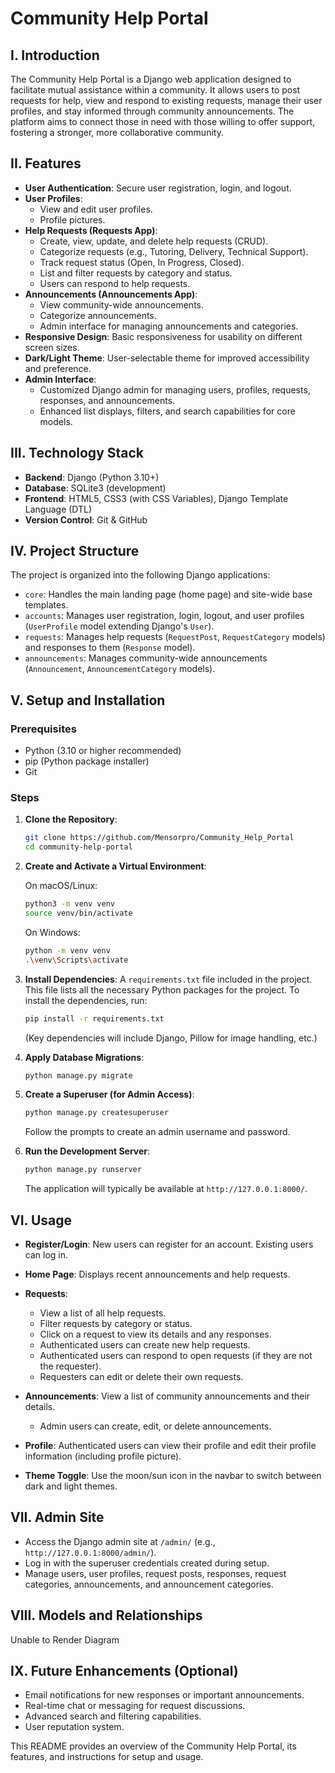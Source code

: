 # Community Help Portal

## I. Introduction
The Community Help Portal is a Django web application designed to facilitate mutual assistance within a community. It allows users to post requests for help, view and respond to existing requests, manage their user profiles, and stay informed through community announcements. The platform aims to connect those in need with those willing to offer support, fostering a stronger, more collaborative community.

## II. Features
-   **User Authentication**: Secure user registration, login, and logout.
-   **User Profiles**:
    -   View and edit user profiles.
    -   Profile pictures.
-   **Help Requests (Requests App)**:
    -   Create, view, update, and delete help requests (CRUD).
    -   Categorize requests (e.g., Tutoring, Delivery, Technical Support).
    -   Track request status (Open, In Progress, Closed).
    -   List and filter requests by category and status.
    -   Users can respond to help requests.
-   **Announcements (Announcements App)**:
    -   View community-wide announcements.
    -   Categorize announcements.
    -   Admin interface for managing announcements and categories.
-   **Responsive Design**: Basic responsiveness for usability on different screen sizes.
-   **Dark/Light Theme**: User-selectable theme for improved accessibility and preference.
-   **Admin Interface**:
    -   Customized Django admin for managing users, profiles, requests, responses, and announcements.
    -   Enhanced list displays, filters, and search capabilities for core models.

## III. Technology Stack
-   **Backend**: Django (Python 3.10+)
-   **Database**: SQLite3 (development)
-   **Frontend**: HTML5, CSS3 (with CSS Variables), Django Template Language (DTL)
-   **Version Control**: Git & GitHub

## IV. Project Structure
The project is organized into the following Django applications:

-   `core`: Handles the main landing page (home page) and site-wide base templates.
-   `accounts`: Manages user registration, login, logout, and user profiles (`UserProfile` model extending Django's `User`).
-   `requests`: Manages help requests (`RequestPost`, `RequestCategory` models) and responses to them (`Response` model).
-   `announcements`: Manages community-wide announcements (`Announcement`, `AnnouncementCategory` models).

## V. Setup and Installation
### Prerequisites
-   Python (3.10 or higher recommended)
-   pip (Python package installer)
-   Git

### Steps
1.  **Clone the Repository**:
    ```bash
    git clone https://github.com/Mensorpro/Community_Help_Portal
    cd community-help-portal
    ```
    

2.  **Create and Activate a Virtual Environment**:

    On macOS/Linux:
    ```bash
    python3 -m venv venv
    source venv/bin/activate
    ```

    On Windows:
    ```bash
    python -m venv venv
    .\venv\Scripts\activate
    ```

3.  **Install Dependencies**:
    A `requirements.txt` file  included in the project. This file lists all the necessary Python packages for the project.
    To install the dependencies, run:
    ```bash
    pip install -r requirements.txt
    ```
    (Key dependencies will include Django, Pillow for image handling, etc.)

4.  **Apply Database Migrations**:
    ```bash
    python manage.py migrate
    ```

5.  **Create a Superuser (for Admin Access)**:
    ```bash
    python manage.py createsuperuser
    ```
    Follow the prompts to create an admin username and password.

6.  **Run the Development Server**:
    ```bash
    python manage.py runserver
    ```
    The application will typically be available at `http://127.0.0.1:8000/`.

## VI. Usage
-   **Register/Login**: New users can register for an account. Existing users can log in.
-   **Home Page**: Displays recent announcements and help requests.
-   **Requests**:
    -   View a list of all help requests.
    -   Filter requests by category or status.
    -   Click on a request to view its details and any responses.
    -   Authenticated users can create new help requests.
    -   Authenticated users can respond to open requests (if they are not the requester).
    -   Requesters can edit or delete their own requests.
-   **Announcements**: View a list of community announcements and their details.
    -  Admin users can create, edit, or delete announcements.
    

-   **Profile**: Authenticated users can view their profile and edit their profile information (including profile picture).
-   **Theme Toggle**: Use the moon/sun icon in the navbar to switch between dark and light themes.

## VII. Admin Site
-   Access the Django admin site at `/admin/` (e.g., `http://127.0.0.1:8000/admin/`).
-   Log in with the superuser credentials created during setup.
-   Manage users, user profiles, request posts, responses, request categories, announcements, and announcement categories.

## VIII. Models and Relationships
Unable to Render Diagram

## IX. Future Enhancements (Optional)
-   Email notifications for new responses or important announcements.
-   Real-time chat or messaging for request discussions.
-   Advanced search and filtering capabilities.
-   User reputation system.

This README provides an overview of the Community Help Portal, its features, and instructions for setup and usage.